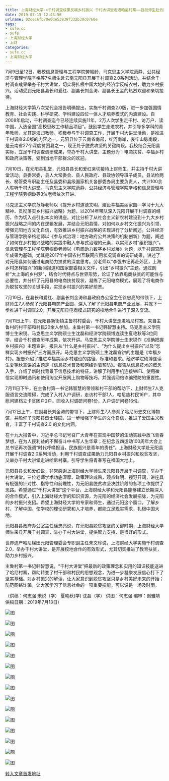 ```yaml
---
title: 上海财经大学->千村调查成果反哺乡村振兴 千村大讲堂走进哈尼村寨——我校师生赴云南元阳县开展千村调查2.0系列活动 | sufe.cc
date: 2019-07-15 12:43:56
urlname: 02cec6fb70e0de53839f332b30c0760e
tags: 
- sufe.cc
- sufe
- 上海财经大学
- 上财
categories:
- sufe.cc
- 上海财经大学
---
```



7月9日至12日，我校信息管理与工程学院劳帼龄、马克思主义学院范静、公共经济与管理学院辛格等7名师生赴云南元阳县开展千村调查2.0系列活动，并结合千村调查成果举办千村大讲堂，切实将扎根中国大地的经济学反哺农村，助力乡村振兴。活动受到元阳县县长和爱红、副县长刘金涛、副县长王孟的热烈欢迎和亲切接待。

上海财经大学第八次党代会报告明确提出，实施千村调查2.0版，进一步加强国情教育、社会实践、科学研究、学科建设四位一体人才培养模式的内涵建设。自2008年启动，千村调查迄今已经连续实施11年，2万人次学生走千村、访万户、读中国，入选全国“高校思政工作精品项目”。鼓励学生走进农村，并引导多学科的青年教师，尤其是海归教师，积极参与千村调查工作，开展千村大讲堂活动，是推进千村调查2.0版的内容之一。元阳县位于云南省南部，红河南岸，哀牢山脉南段，是云南省27个深度贫困县之一，现正处于脱贫攻坚的关键阶段。我校结合元阳县实际，立足千村调查调研成果，举办千村大讲堂，主题分为：电商扶贫、幸福乡村和政府决策等，受到当地干部群众的欢迎。  

7月10日，在元阳县礼堂，元阳县县长和爱红亲切接待上财师生，并主持千村大讲堂活动。县委常委，县人大常委会、县人民政府、县政协领导班子成员，县法检两长、梯管委专职副主任及县委和县级国家机关各部委办局主要负责人，共计100余人聆听千村大讲堂。马克思主义学院范静、公共经济与管理学院辛格和信息管理与工程学院劳帼龄等3位老师依次开讲。

马克思主义学院范静老师以《提升乡村道德文明，建设幸福美丽家园—学习十九大精神、贯彻落实乡村振兴战略》为题，以2014年带队深入元阳开展千村调查的经历，作为切入点引出本次的讲座。对比分析了从社会主义新农村建设到十九大乡村振兴战略之间的内在逻辑发展，并结合元阳县情，对如何以乡村文化振兴为引领，增强元阳地方文化自信，有效推进乡村振兴战略的实现进行了分析阐述。公共经济与管理学院辛格老师以《参与式治理：地方政府公共决策的机制创新》为题，阐述了如何在乡村振兴战略的实践中融入参与式治理的元素，以实现乡村“组织振兴”。信息管理与工程学院劳帼龄老师以《电商助力数字乡村发展》为题，以千村调查历年成果为基础，尤其是2017年中国农村互联网应用状况调查的调研成果，讲述了对元阳县如何通过电商助力扶贫的深度思考。劳老师以“李强书记再赴郊区，上海乡村怎样振兴”的新闻报道和国家部委相关文件，引出“乡村振兴”主题。通过剖析“大上海的乡村梦”，结合时代特点与世界形势，论证了依靠电商扶贫的可能性与必要性，并分析了元阳县的电商扶贫现状，凝练了元阳电商模式，展现了将电商作为脱贫攻坚的关键手段，实现乡村振兴的美好前景。

7月10日，在县长和爱红、副县长刘金涛和县政府办公室主任徐忠亮的带领下，上财师生7人参观了元阳县电商产业园，深入了解了元阳县电商产业发展，并就下一步推进千村调查2.0，开展元阳县电商模式研究的校地合作进行了深入交流。

7月11日上午，在元阳县新街镇主鲁村村委会，千村大讲堂走进哈尼村寨。来自主鲁村的村干部和村民20余人参加。主鲁村第一书记韩智慧主持。马克思主义学院博士生宋锐、马克思主义学院硕士生沈磊和经济学院硕博连读生夏艳秋等3位同学，结合千村调查历年成果，依次开讲。马克思主义学院博士生宋锐作《准确把握乡村振兴》主题宣讲，报告从“什么是乡村振兴”、“为什么提出乡村振兴”以及“怎样实现乡村振兴”三方面展开。马克思主义学院硕士生沈磊宣讲的主题是《幸福乡村》。报告介绍了推进幸福美丽乡村建设的路径、标准和要求。经济学院硕博连读生夏艳秋宣讲的主题是《信息技术普及和网络诈骗预防》。报告从信息技术的概念入手，介绍了新时代背景下信息技术的特征，讲解了利用手机连接WiFi、使用微信实现即时通讯和使用淘宝开展网上购物等技巧，并强调网络诈骗预防的重要性。

7月11日下午，在主鲁村第一书记韩智慧的带领和村干部的帮助下，上财师生7人克服语言交流障碍，完成了入村入户调研，走访村干部1人、哈尼族村民16户，其中慰问建档立卡贫困户2户。回收入村调研问卷1份，入户调研问卷16份。

7月12日上午，在副县长刘金涛的带领下，上财师生7人参观了哈尼历史文化博物馆，并瞻仰了元阳县烈士陵园，进一步增强了学生的文化自信，推进了爱国主义教育，丰富了千村调查2.0 的文化内涵。

在十九大报告中，习近平总书记号召广大青年在实现中国梦的生动实践中放飞青春梦想，在为人民利益的不懈奋斗中书写人生华章；在纪念五四运动100周年大会上总书记再次强调“时代呼唤担当，民族振兴是青年的责任”。上海财经大学赴元阳县开展千村调查2.0系列活动，利用千村调查成果助力元阳县乡村振兴和脱贫攻坚，又举办千村大讲堂走进哈尼村寨，引导学生将青春写在祖国大地上。

元阳县县长和爱红说，非常感谢上海财经大学师生来元阳县开展千村调查，举办千村大讲堂。三位老师学术功底深厚、政策理论成熟，观点鲜明、视野开阔，讲座具有极强的针对性、指导性和前瞻性，为元阳县脱贫攻坚决胜阶段的各项工作提供了思路。希望通过“千村大讲堂”这个平台，上海财经大学和元阳县能够建立长期深入的合作模式，引入上海财经大学的知识资源，为元阳的经济社会发展把脉，为元阳的乡村振兴支招。希望上海财经大学的专家和师生，通过元阳这个窗口，了解乡村、了解中国，使学校的理论研究和人才培养，都能立足现实需求，扎根中国大地。

元阳县县政府办公室主任徐忠亮说，在元阳县脱贫攻坚的关键时期，上海财经大学师生来县开展千村调查，举办千村大讲堂，提供智力支持，是很好的形式。

世界遗产哈尼梯田元阳管理委会专职副主任朱文珍说，上海财经大学实施千村调查2.0，举办千村大讲堂，是开展校地合作的有效形式，尤其切实推进了教育扶贫，助力乡村振兴。

主鲁村第一书记韩智慧说，“千村大讲堂”把最新的政策理念和实用的知识技能送进了哈尼村寨，帮助转变了村干部和村民的思想观念，为进一步凝聚发展信心打下了坚实基础。对乡村振兴的解读，让大家意识到脱贫攻坚只是乡村美好未来的开始；防范网络诈骗，让大家学习了信息社会的一项重要技能，可以说是一场及时雨。

（供稿：何志强 宋锐（学） 夏艳秋(学) 沈磊（学） 供图：何志强 编审：谢雅靖 供稿日期：2019年7月13日）



![图](http://news.sufe.edu.cn/_upload/article/images/4f/01/05ef3f334f96b3a7dd4b897cf394/abe9e058-ddb7-4133-8d8d-d1ecdc519485.jpg)

![图](http://news.sufe.edu.cn/_upload/article/images/4f/01/05ef3f334f96b3a7dd4b897cf394/31df703b-5f86-4062-bbe1-f1a7e1729fda.gif)

![图](http://news.sufe.edu.cn/_upload/article/images/4f/01/05ef3f334f96b3a7dd4b897cf394/fbe111e8-9778-43df-895f-1e10f43c7133.jpg)

![图](http://news.sufe.edu.cn/_upload/article/images/4f/01/05ef3f334f96b3a7dd4b897cf394/19cd45d2-735b-47ca-9c95-8f965e45047b.jpg)

![图](http://news.sufe.edu.cn/_upload/article/images/4f/01/05ef3f334f96b3a7dd4b897cf394/020f70d1-cf36-492c-a894-720cb633dfdc.jpg)

![图](http://news.sufe.edu.cn/_upload/article/images/4f/01/05ef3f334f96b3a7dd4b897cf394/8a9d2d58-043f-4287-8d43-913bb8f894ef.jpg)

![图](http://news.sufe.edu.cn/_upload/article/images/4f/01/05ef3f334f96b3a7dd4b897cf394/31df703b-5f86-4062-bbe1-f1a7e1729fda.gif)

![图](http://news.sufe.edu.cn/_upload/article/images/4f/01/05ef3f334f96b3a7dd4b897cf394/e6910e8b-459b-467e-b8f8-f90204676737.jpg)

![图](http://news.sufe.edu.cn/_upload/article/images/4f/01/05ef3f334f96b3a7dd4b897cf394/d9beabbe-2e1a-4e94-aa39-2a739277e5a4.jpg)

![图](http://news.sufe.edu.cn/_upload/article/images/4f/01/05ef3f334f96b3a7dd4b897cf394/fd16d269-de97-4049-a620-89614f805c4b.jpg)

![图](http://news.sufe.edu.cn/_upload/article/images/4f/01/05ef3f334f96b3a7dd4b897cf394/a6ee01cd-6ee0-4e10-92d7-78cbacfea38b.gif)

![图](http://news.sufe.edu.cn/_upload/article/images/4f/01/05ef3f334f96b3a7dd4b897cf394/fdd4ef23-20c5-4ba6-8312-3580725d9b26.jpg)

![图](http://news.sufe.edu.cn/_upload/article/images/4f/01/05ef3f334f96b3a7dd4b897cf394/a6ee01cd-6ee0-4e10-92d7-78cbacfea38b.gif)

![图](http://news.sufe.edu.cn/_upload/article/images/4f/01/05ef3f334f96b3a7dd4b897cf394/0352eab6-4b00-4fb7-b957-aae05a9643dc.jpg)

![图](http://news.sufe.edu.cn/_upload/article/images/4f/01/05ef3f334f96b3a7dd4b897cf394/8ee9fa46-6c55-43f6-aca6-9c580c7bcb51.jpg)

[转入文章首发地址](http://news.sufe.edu.cn/db/ac/c179a121772/page.htm)